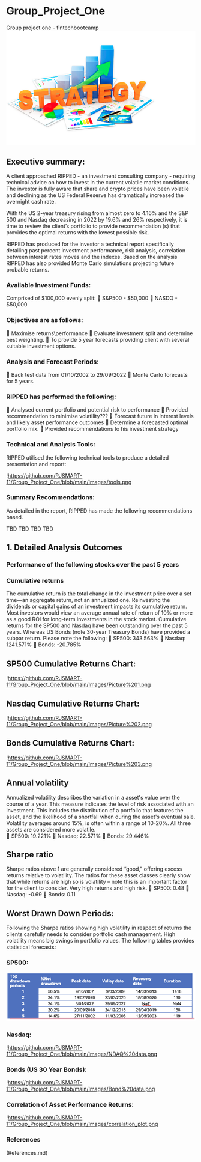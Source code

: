 # Group_Project_One
 Group project one - fintechbootcamp
 ![[Images/title_picture.png]](https://github.com/RJSMART-11/Group_Project_One/blob/main/Images/title_picture.png)
 ## Executive summary:
 A client approached RIPPED - an investment consulting company - requiring technical advice on how to invest in the current volatile market conditions. The investor is fully aware that share and crypto prices have been volatile and declining as the US Federal Reserve has dramatically increased the overnight cash rate. 

 With the US 2-year treasury rising from almost zero to 4.16% and the S&P 500 and Nasdaq decreasing in 2022 by 19.6% and 26% respectively, it is time to review the client’s portfolio to provide recommendation (s) that provides the optimal returns with the lowest possible risk. 

 RIPPED has produced for the investor a technical report specifically detailing past percent investment performance, risk analysis, correlation between interest rates moves and the indexes. Based on the analysis RIPPED has also provided Monte Carlo simulations projecting future probable returns. 

 ### Available Investment Funds:
 Comprised of $100,000 evenly split:
 	S&P500 - $50,000
 	NASDQ - $50,000

 ### Objectives are as follows:
 	Maximise returns\performance
 	Evaluate investment split and determine best weighting. 
 	To provide 5 year forecasts providing client with several suitable investment options. 

 ### Analysis and Forecast Periods:

 	Back test data from 01/10/2002 to 29/09/2022
 	Monte Carlo forecasts for 5 years.

 ### RIPPED has performed the following:
 	Analysed current portfolio and potential risk to performance
 	Provided recommendation to minimise volatility???
 	Forecast future in interest levels and likely asset performance outcomes
 	Determine a forecasted optimal portfolio mix. 
 	Provided recommendations to his investment strategy 

 ### Technical and Analysis Tools:
 RIPPED utilised the following technical tools to produce a detailed presentation and report:

!https://github.com/RJSMART-11/Group_Project_One/blob/main/Images/tools.png

 ### Summary Recommendations:
 As detailed in the report, RIPPED has made the following recommendations based.

 TBD
 TBD
 TBD
 TBD

 ## 1.	Detailed Analysis Outcomes 

 ### Performance of the following stocks over the past 5 years
 ### Cumulative returns
 The cumulative return is the total change in the investment price over a set time—an aggregate return, not an annualized one. Reinvesting the dividends or capital gains of an investment impacts its cumulative return.
 Most investors would view an average annual rate of return of 10% or more as a good ROI for long-term investments in the stock market.
 Cumulative returns for the SP500 and Nasdaq have been outstanding over the past 5 years. Whereas US Bonds (note 30-year Treasury Bonds) have provided a subpar return. Please note the following:
 	SP500:	 343.563%
 	Nasdaq:	1241.571%
 	Bonds:	-20.785%

 ## SP500 Cumulative Returns Chart:
!https://github.com/RJSMART-11/Group_Project_One/blob/main/Images/Picture%201.png

 ## Nasdaq Cumulative Returns Chart:
!https://github.com/RJSMART-11/Group_Project_One/blob/main/Images/Picture%202.png

 ## Bonds Cumulative Returns Chart:
!https://github.com/RJSMART-11/Group_Project_One/blob/main/Images/Picture%203.png

 ## Annual volatility
 Annualized volatility describes the variation in a asset's value over the course of a year. This measure indicates the level of risk associated with an investment. This includes the distribution of a portfolio that features the asset, and the likelihood of a shortfall when during the asset's eventual sale.
 Volatility averages around 15%, is often within a range of 10-20%.  All three assets are considered more volatile.  
 	SP500: 	19.221%
 	Nasdaq: 	22.571%
 	Bonds: 	29.446%

 ## Sharpe ratio
 Sharpe ratios above 1 are generally considered “good," offering excess returns relative to volatility. 
 The ratios for these asset classes clearly show that while returns are high so is volatility – note this is an important factor for the client to consider. Very high returns and high risk. 
 	SP500:	0.48
 	Nasdaq:	-0.69
 	Bonds:	0.11	

 ## Worst Drawn Down Periods:
 Following the Sharpe ratios showing high volatility in respect of returns the clients carefully needs to consider portfolio cash management. High volatility means big swings in portfolio values. 
 The following tables provides statistical forecasts:

 ### SP500:
 ![(Images/S&P500 data.png)](https://github.com/RJSMART-11/Group_Project_One/blob/main/Images/S%26P500%20data.png)

 ### Nasdaq:
!https://github.com/RJSMART-11/Group_Project_One/blob/main/Images/NDAQ%20data.png

 ### Bonds (US 30 Year Bonds):
!https://github.com/RJSMART-11/Group_Project_One/blob/main/Images/Bond%20data.png

 ### Correlation of Asset Performance Returns:
!https://github.com/RJSMART-11/Group_Project_One/blob/main/Images/correlation_plot.png


 ### References
 (References.md)
